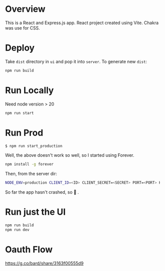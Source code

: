 # Overview

This is a React and Express.js app.
React project created using Vite.
Chakra was use for CSS.

# Deploy

Take `dist` directory in `ui` and pop it into `server`.
To generate new `dist`:

```bash
npm run build
```

# Run Locally

Need node version > 20

```bash
npm run start
```

# Run Prod

```bash
$ npm run start_production
```

Well, the above doesn't work so well, so I started using Forever.

```bash
npm install -g forever
```

Then, from the server dir:

```bash
NODE_ENV=production CLIENT_ID=<ID> CLIENT_SECRET=<SECRET> PORT=<PORT> HOST=<HOST> forever start app.js
```

So far the app hasn't crashed, so 🤷 .

# Run just the UI

```bash
npm run build
npm run dev
```

# Oauth Flow

https://g.co/bard/share/3163f00555d9


